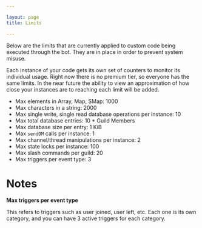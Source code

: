 ```yaml
---

layout: page
title: Limits

---
```


Below are the limits that are currently applied to custom code being executed through the bot. They are in place in order to prevent system misuse.

Each instance of your code gets its own set of counters to monitor its individual usage. Right now there is no premium tier, so everyone has the same limits. In the near future the ability to view an approximation of how close your instances are to reaching each limit will be added.

* Max elements in Array, Map, SMap: 1000
* Max characters in a string: 2000
* Max single write, single read database operations per instance: 10
* Max total database entries: 10 * Guild Members
* Max database size per entry: 1 KiB
* Max `sendDM` calls per instance: 1
* Max channel/thread manipulations per instance: 2
* Max state locks per instance: 100
* Max slash commands per guild: 20
* Max triggers per event type: 3

# Notes

**Max triggers per event type**

This refers to triggers such as user joined, user left, etc. Each one is its own category, and you can have 3 active triggers for each category.